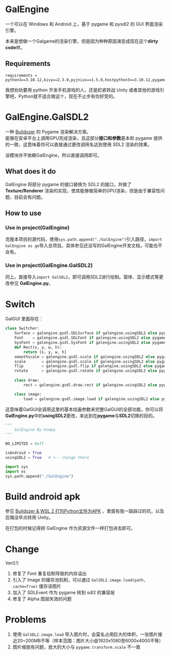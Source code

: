 # GalEngine 
一个可以在 Windows 和 Android 上，基于 pygame 和 pysdl2 的 GUI 界面渲染引擎。  

本来是想做一个Galgame的渲染引擎，但是因为种种原因演变成现在这个**dirty code**样。

## Requirements
```
requirements = python3==3.10.12,kivy==2.3.0,pyjnius==1.5.0,hostpython3==3.10.12,pygame,pysdl2,numpy
```
我想劝劝要用 python 开发手机游戏的人，还是赶紧转战 Unity 或者其他的游戏引擎吧，Python就不适合做这个，现在不止步有你好受的。

# GalEngine.GalSDL2
一种 [Buildozer](https://github.com/kivy/buildozer) 的 Pygame 渲染解决方案。  
能够在安卓平台上调用GPU完成渲染，且这部分**接口和参数**基本和 pygame 提供的一致，这意味着你可以直接通过更改调用名达到使用 SDL2 渲染的效果。  

该模块并不依赖GalEngine，所以直接调用即可。

## What does it do
GalEngine 将部分 pygame 的接口替换为 SDL2 的接口，并做了 **Texture/Renderer** 渲染的实现，使其能够做简单的GPU渲染，但是由于兼容性问题，目前会有问题。

## How to use
### Use in project(GalEngine)
克隆本项目的源代码，使用`sys.path.append("./GalEngine")`引入路径，`import GalEngine as ge`导入总项目。具体参见还没写的GalEngine开发文档，可能也不会有。  
### Use in project(GalEngine.GalSDL2)
同上。直接导入`import GalSDL2`，即可调用SDL2进行绘制。窗体、显示模式等更改参见 **GalEngine.py**。

# Switch
GalGUI 里面存在：
```python
class Switcher:
    Surface = galengine.gsdl.SDLSurface if galengine.usingSDL2 else pygame.Surface
    Font    = galengine.gsdl.SDLFont if galengine.usingSDL2 else pygame.font.Font
    SysFont = galengine.gsdl.SysFont if galengine.usingSDL2 else pygame.font.SysFont
    def Rect(x, y, w, h):
        return [x, y, w, h]
    smoothscale = galengine.gsdl.scale if galengine.usingSDL2 else pygame.transform.scale
    scale       = galengine.gsdl.scale if galengine.usingSDL2 else pygame.transform.scale
    flip        = galengine.gsdl.flip if galengine.usingSDL2 else pygame.transform.flip
    rotate      = galengine.gsdl.rotate if galengine.usingSDL2 else pygame.transform.rotate
    
    class draw:
        rect = galengine.gsdl.draw.rect if galengine.usingSDL2 else pygame.draw.rect

    class image:
        load = galengine.gsdl.image.load if galengine.usingSDL2 else pygame.image.load

```
这意味着GalGUI会调用这里的基本绘画参数来完整GalGUI的全部功能，你可以将**GalEngine.py**中的**usingSDL2**更改，来达到在**pygame**与**SDL2**切换的目的。
```python
"""
    GalEngine By Himpq
"""

NO_LIMITED = 0xff

isAndroid = True
usingSDL2 = True   # <-- change there

import sys
import os
sys.path.append("./GalEngine")
```

# Build android apk
参见 [Buildozer & WSL 2 打包Python文件为APK](https://himpqblog.cn/index.php/archives/811) ，里面有我一路踩过的坑，以及后悔没早点转用 Unity。  

在打包的时候记得把 GalEngine 作为资源文件一样打包进去即可。


# Change
Ver0.1: 
  1. 修复了 Font 重复绘制导致的内存溢出
  2. 引入了 Image 的缓存池机制，可以通过 `GalSDL2.image.load(path, cache=True)` 缓存该图片
  3. 加入了 SDLEvent 作为 pygame 转到 sdl2 的兼容层
  4. 修复了 Alpha 图层失效的问题

# Problems
1. 使用 `GalSDL2.image.load` 导入图片时，会莫名占用巨大的体积，一张图片接近20~200MB不等（样本范围：图片大小由1920x1080至6000x4000不等）
2. 图片缩放有问题，放大的大小与 `pygame.transform.scale` 不一致
